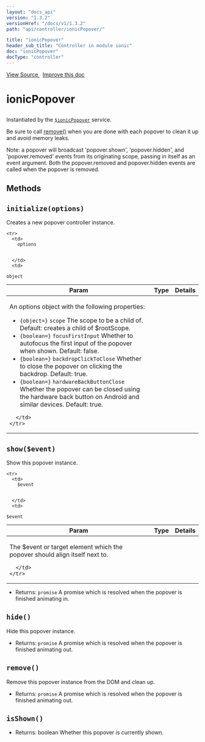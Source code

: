 ```yaml
---
layout: "docs_api"
version: "1.3.2"
versionHref: "/docs/v1/1.3.2"
path: "api/controller/ionicPopover/"

title: "ionicPopover"
header_sub_title: "Controller in module ionic"
doc: "ionicPopover"
docType: "controller"
---
```


<div class="improve-docs">
<a href='https://github.com/driftyco/ionic-v1/blob/master/js/angular/service/popover.js#L137'>
View Source
</a>
&nbsp;
<a href='https://github.com/driftyco/ionic-v1/edit/master/js/angular/service/popover.js#L137'>
Improve this doc
</a>
</div>




<h1 class="api-title">

ionicPopover



</h1>





Instantiated by the <a href="/docs/v1/api/service/$ionicPopover/"><code>$ionicPopover</code></a> service.

Be sure to call [remove()](#remove) when you are done with each popover
to clean it up and avoid memory leaks.

Note: a popover will broadcast 'popover.shown', 'popover.hidden', and 'popover.removed' events from its originating
scope, passing in itself as an event argument. Both the popover.removed and popover.hidden events are
called when the popover is removed.










  

  
## Methods

<div id="initialize"></div>
<h2>
  <code>initialize(options)</code>

</h2>

Creates a new popover controller instance.



<table class="table" style="margin:0;">
  <thead>
    <tr>
      <th>Param</th>
      <th>Type</th>
      <th>Details</th>
    </tr>
  </thead>
  <tbody>
    
    <tr>
      <td>
        options
        
        
      </td>
      <td>
        
  <code>object</code>
      </td>
      <td>
        <p>An options object with the following properties:</p>
<ul>
<li><code>{object=}</code> <code>scope</code> The scope to be a child of.
Default: creates a child of $rootScope.</li>
<li><code>{boolean=}</code> <code>focusFirstInput</code> Whether to autofocus the first input of
the popover when shown.  Default: false.</li>
<li><code>{boolean=}</code> <code>backdropClickToClose</code> Whether to close the popover on clicking the backdrop.
Default: true.</li>
<li><code>{boolean=}</code> <code>hardwareBackButtonClose</code> Whether the popover can be closed using the hardware
back button on Android and similar devices.  Default: true.</li>
</ul>

        
      </td>
    </tr>
    
  </tbody>
</table>









<div id="show"></div>
<h2>
  <code>show($event)</code>

</h2>

Show this popover instance.



<table class="table" style="margin:0;">
  <thead>
    <tr>
      <th>Param</th>
      <th>Type</th>
      <th>Details</th>
    </tr>
  </thead>
  <tbody>
    
    <tr>
      <td>
        $event
        
        
      </td>
      <td>
        
  <code>$event</code>
      </td>
      <td>
        <p>The $event or target element which the popover should align
itself next to.</p>

        
      </td>
    </tr>
    
  </tbody>
</table>






* Returns: 
  <code>promise</code> A promise which is resolved when the popover is finished animating in.




<div id="hide"></div>
<h2>
  <code>hide()</code>

</h2>

Hide this popover instance.






* Returns: 
  <code>promise</code> A promise which is resolved when the popover is finished animating out.




<div id="remove"></div>
<h2>
  <code>remove()</code>

</h2>

Remove this popover instance from the DOM and clean up.






* Returns: 
  <code>promise</code> A promise which is resolved when the popover is finished animating out.




<div id="isShown"></div>
<h2>
  <code>isShown()</code>

</h2>








* Returns: 
   boolean Whether this popover is currently shown.



  
  






